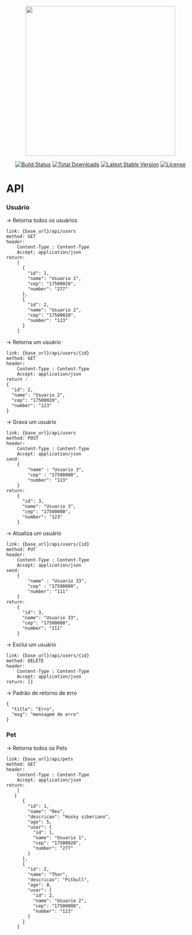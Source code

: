 <p align="center"><img src="https://res.cloudinary.com/dtfbvvkyp/image/upload/v1566331377/laravel-logolockup-cmyk-red.svg" width="400"></p>

<p align="center">
<a href="https://travis-ci.org/laravel/framework"><img src="https://travis-ci.org/laravel/framework.svg" alt="Build Status"></a>
<a href="https://packagist.org/packages/laravel/framework"><img src="https://poser.pugx.org/laravel/framework/d/total.svg" alt="Total Downloads"></a>
<a href="https://packagist.org/packages/laravel/framework"><img src="https://poser.pugx.org/laravel/framework/v/stable.svg" alt="Latest Stable Version"></a>
<a href="https://packagist.org/packages/laravel/framework"><img src="https://poser.pugx.org/laravel/framework/license.svg" alt="License"></a>
</p>


# API
### Usuário
-> Retorna todos os usuários

    link: {base_url}/api/users
    method: GET
    header: 
        Content-Type : Content-Type
        Accept: application/json
    return: 
        [
          {
            "id": 1,
            "name": "Usuario 1",
            "cep": "17500020",
            "number": "277"
          },
          {
            "id": 2,
            "name": "Usuario 2",
            "cep": "17500020",
            "number": "123"
          }
        ]
        
-> Retorna um usuário

    link: {base_url}/api/users/{id}
    method: GET
    header: 
        Content-Type : Content-Type
        Accept: application/json
    return :
    {
      "id": 2,
      "name": "Usuario 2",
      "cep": "17500020",
      "number": "123"
    }
    
-> Grava um usuário

    link: {base_url}/api/users
    method: POST
    header: 
        Content-Type : Content-Type
        Accept: application/json
    send: 
        {
            "name" : "Usuario 3",
            "cep" : "17500000",
            "number": "123"
        }
    return:
        {
          "id": 3,
          "name": "Usuario 3",
          "cep": "17500000",
          "number": "123"
        }
        
-> Atualiza um usuário

    link: {base_url}/api/users/{id}
    method: PUT
    header: 
        Content-Type : Content-Type
        Accept: application/json
    send: 
        {
            "name" : "Usuario 33",
            "cep" : "17500000",
            "number": "111"
        }
    return:
        {
          "id": 3,
          "name": "Usuario 33",
          "cep": "17500000",
          "number": "111"
        }
        
-> Exclui um usuário

    link: {base_url}/api/users/{id}
    method: DELETE
    header: 
        Content-Type : Content-Type
        Accept: application/json
    return: {}
    
 -> Padrão de retorno de erro
    
    {
      "title": "Erro",
      "msg": "mensagem de erro"
    }

### Pet
-> Retorna todos os Pets

    link: {base_url}/api/pets
    method: GET
    header: 
        Content-Type : Content-Type
        Accept: application/json
    return: 
        [
       [
          {
            "id": 1,
            "name": "Rex",
            "descricao": "Husky siberiano",
            "age": 5,
            "user": {
              "id": 1,
              "name": "Usuario 1",
              "cep": "17500020",
              "number": "277"
            }
          },
          {
            "id": 2,
            "name": "Thor",
            "descricao": "Pitbull",
            "age": 8,
            "user": {
              "id": 2,
              "name": "Usuario 2",
              "cep": "17500000",
              "number": "123"
            }
          }
        ]



